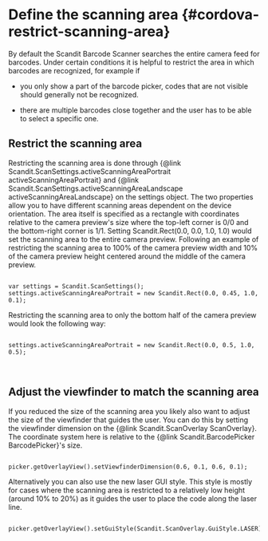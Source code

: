 
Define the scanning area  {#cordova-restrict-scanning-area}
=========================================================================

By default the Scandit Barcode Scanner searches the entire camera feed for barcodes. Under certain conditions it is helpful to restrict the area in which barcodes are recognized, for example if

* you only show a part of the barcode picker, codes that are not visible should generally not be recognized.

* there are multiple barcodes close together and the user has to be able to select a specific one.


## Restrict the scanning area

Restricting the scanning area is done through {@link Scandit.ScanSettings.activeScanningAreaPortrait activeScanningAreaPortrait} and {@link Scandit.ScanSettings.activeScanningAreaLandscape activeScanningAreaLandscape} on the settings object. The two properties allow you to have different scanning areas dependent on the device orientation. The area itself is specified as a rectangle with coordinates relative to the camera preview's size where the top-left corner is 0/0 and the bottom-right corner is 1/1. Setting Scandit.Rect(0.0, 0.0, 1.0, 1.0) would set the scanning area to the entire camera preview. Following an example of restricting the scanning area to 100% of the camera preview width and 10% of the camera preview height centered around the middle of the camera preview.

~~~~~~~~~~~~~~~~{.java}

var settings = Scandit.ScanSettings();
settings.activeScanningAreaPortrait = new Scandit.Rect(0.0, 0.45, 1.0, 0.1);

~~~~~~~~~~~~~~~~

Restricting the scanning area to only the bottom half of the camera preview would look the following way:

~~~~~~~~~~~~~~~~{.java}

settings.activeScanningAreaPortrait = new Scandit.Rect(0.0, 0.5, 1.0, 0.5);

~~~~~~~~~~~~~~~~
<br/>


## Adjust the viewfinder to match the scanning area

If you reduced the size of the scanning area you likely also want to adjust the size of the viewfinder that guides the user. You can do this by setting the viewfinder dimension on the {@link Scandit.ScanOverlay ScanOverlay}. The coordinate system here is relative to the {@link Scandit.BarcodePicker BarcodePicker}'s size.

~~~~~~~~~~~~~~~~{.java}

picker.getOverlayView().setViewfinderDimension(0.6, 0.1, 0.6, 0.1);

~~~~~~~~~~~~~~~~

Alternatively you can also use the new laser GUI style. This style is mostly for cases where the scanning area is restricted to a relatively low height (around 10% to 20%) as it guides the user to place the code along the laser line.

~~~~~~~~~~~~~~~~{.java}

picker.getOverlayView().setGuiStyle(Scandit.ScanOverlay.GuiStyle.LASER);

~~~~~~~~~~~~~~~~

<br/>
